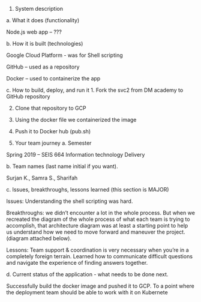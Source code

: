 1. System description

a. What it does (functionality)

Node.js web app – ???

b. How it is built (technologies)

Google Cloud Platform - was for Shell scripting

GitHub – used as a repository

Docker – used to containerize the app

c. How to build, deploy, and run it 1. Fork the svc2 from DM academy to GitHub repository

2. Clone that repository to GCP

3. Using the docker file we containerized the image

4. Push it to Docker hub (pub.sh)

2. Your team journey a. Semester

Spring 2019 – SEIS 664 Information technology Delivery

b. Team names (last name initial if you want).

Surjan K., Samra S., Sharifah

c. Issues, breakthroughs, lessons learned (this section is MAJOR)

Issues: Understanding the shell scripting was hard.

Breakthroughs: we didn’t encounter a lot in the whole process. But when we recreated the diagram of the whole process of what each team is trying to accomplish, that architecture diagram was at least a starting point to help us understand how we need to move forward and maneuver the project. (diagram attached below).

Lessons: Team support & coordination is very necessary when you’re in a completely foreign terrain. Learned how to communicate difficult questions and navigate the experience of finding answers together.

d. Current status of the application - what needs to be done next.

Successfully build the docker image and pushed it to GCP. To a point where the deployment team should be able to work with it on Kubernete

